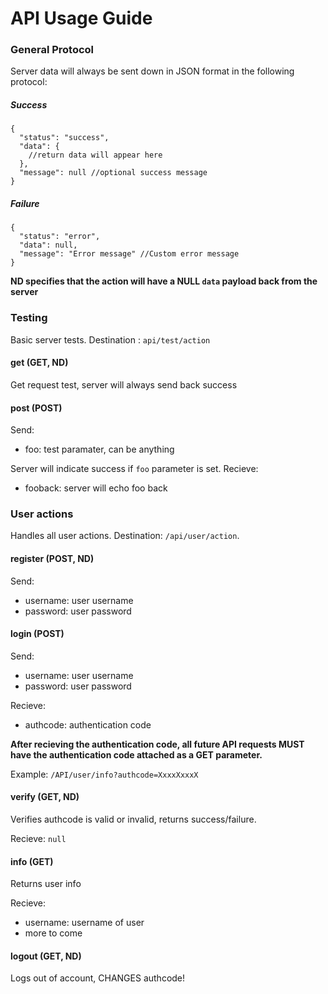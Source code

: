 # API Usage Guide

### General Protocol
Server data will always be sent down in JSON format in the following protocol:

##### Success

```
{
  "status": "success",
  "data": {
    //return data will appear here
  },
  "message": null //optional success message
}
```

##### Failure

```
{
  "status": "error",
  "data": null,
  "message": "Error message" //Custom error message
}
```

**ND specifies that the action will have a NULL `data` payload back from the server**

### Testing

Basic server tests. Destination : `api/test/action`

#### get (GET, ND)

Get request test, server will always send back success

#### post (POST)

Send:
+ foo: test paramater, can be anything

Server will indicate success if `foo` parameter is set. Recieve:
+ fooback: server will echo foo back

### User actions

Handles all user actions. Destination: `/api/user/action`.

#### register (POST, ND)

Send:

+ username: user username
+ password: user password

#### login (POST)

Send:
+ username: user username
+ password: user password

Recieve:
+ authcode: authentication code

**After recieving the authentication code, all future API requests MUST have the authentication code attached as a GET parameter.**

Example: `/API/user/info?authcode=XxxxXxxxX`

#### verify (GET, ND)

Verifies authcode is valid or invalid, returns success/failure.

Recieve: `null`

#### info (GET)

Returns user info

Recieve:
+ username: username of user
+ more to come

#### logout (GET, ND)

Logs out of account, CHANGES authcode!
